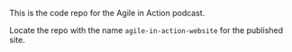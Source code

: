 This is the code repo for the Agile in Action podcast.

Locate the repo with the name `agile-in-action-website` for the published site.
